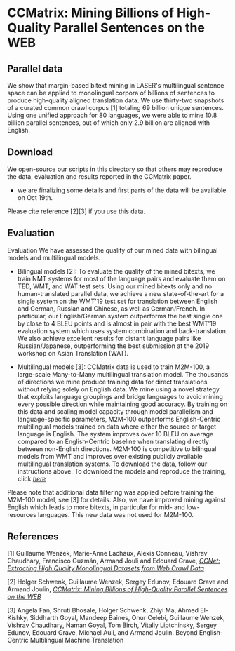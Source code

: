 # CCMatrix: Mining Billions of High-Quality Parallel Sentences on the WEB

## Parallel data

We show that margin-based bitext mining in LASER's multilingual sentence space can be applied to monolingual corpora of billions of sentences to produce high-quality aligned translation data. We use thirty-two snapshots of a curated common crawl corpus [1] totaling 69 billion unique sentences. Using one unified approach for 80 languages, we were able to mine 10.8 billion parallel sentences, out of which only 2.9 billion are aligned with English.

## Download

We open-source our scripts in this directory so that others may reproduce the data, evaluation and results reported in the CCMatrix paper.

* we are finalizing some details and first parts of the data will be available on Oct 19th.

Please cite reference [2][3] if you use this data.


## Evaluation

Evaluation
We have assessed the quality of our mined data with bilingual models and multilingual models.

* Bilingual models [2]:  To evaluate the quality of the mined bitexts, we train NMT systems for most of the language pairs and evaluate them on TED, WMT, and WAT test sets. Using our mined bitexts only and no human-translated parallel data, we achieve a new state-of-the-art for a single system on the WMT'19 test set for translation between English and German, Russian and Chinese, as well as German/French. In particular, our English/German system outperforms the best single one by close to 4 BLEU points and is almost in pair with the best WMT'19 evaluation system which uses system combination and back-translation. We also achieve excellent results for distant language pairs like Russian/Japanese, outperforming the best submission at the 2019 workshop on Asian Translation (WAT).

* Multilingual models [3]:  CCMatrix data is used to train M2M-100, a large-scale Many-to-Many multilingual translation model. The thousands of directions we mine produce training data for direct translations without relying solely on English data. We mine using a novel strategy that exploits language groupings and bridge languages to avoid mining every possible direction while maintaining good accuracy. By training on this data and scaling model capacity through model parallelism and language-specific parameters, M2M-100 outperforms English-Centric multilingual models trained on data where either the source or target language is English. The system improves over 10 BLEU on average compared to an English-Centric baseline when translating directly between non-English directions. M2M-100 is competitive to bilingual models from WMT and improves over existing publicly available multilingual translation systems. To download the data, follow our instructions above. To download the models and reproduce the training, click [*here*](https://github.com/pytorch/fairseq/tree/master/examples/m2m_100)


Please note that additional data filtering was applied before training the M2M-100 model, see [3] for details.
Also, we have improved mining against English which leads to more bitexts, in particular for mid- and low-resources languages.
This new data was not used for M2M-100.

## References

[1] Guillaume Wenzek, Marie-Anne Lachaux, Alexis Conneau, Vishrav Chaudhary, Francisco Guzmán, Armand Jouli and Edouard Grave,
    [*CCNet: Extracting High Quality Monolingual Datasets from Web Crawl Data*](https://arxiv.org/abs/1911.00359)

[2] Holger Schwenk, Guillaume Wenzek, Sergey Edunov, Edouard Grave and Armand Joulin,
    [*CCMatrix: Mining Billions of High-Quality Parallel Sentences on the WEB*](https://arxiv.org/abs/1911.04944)
    
[3] Angela Fan, Shruti Bhosale, Holger Schwenk, Zhiyi Ma, Ahmed El-Kishky, Siddharth Goyal, Mandeep Baines, Onur Celebi, Guillaume Wenzek, Vishrav Chaudhary, Naman Goyal, Tom Birch, Vitaliy Liptchinsky, Sergey Edunov, Edouard Grave, Michael Auli, and Armand Joulin. Beyond English-Centric Multilingual Machine Translation
